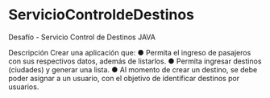 # ServicioControldeDestinos
 Desafío - Servicio Control de Destinos JAVA

 Descripción
Crear una aplicación que:
● Permita el ingreso de pasajeros con sus respectivos datos, además de listarlos.
● Permita ingresar destinos (ciudades) y generar una lista.
● Al momento de crear un destino, se debe poder asignar a un usuario, con el objetivo de
identificar destinos por usuarios.
